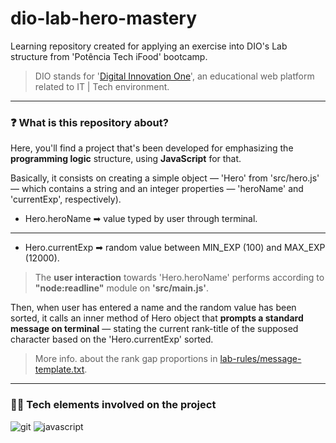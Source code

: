 # dio-lab-hero-mastery
Learning repository created for applying an exercise into DIO's Lab structure from 'Potência Tech iFood' bootcamp. 

> DIO stands for '[Digital Innovation One](https://web.dio.me/)', an educational web platform related to IT | Tech environment.

---

### ❓ What is this repository about?

Here, you'll find a project that's been developed for emphasizing the **programming logic** structure, using **JavaScript** for that.

Basically, it consists on creating a simple object — 'Hero' from 'src/hero.js' — which contains a string and an integer properties — 'heroName' and 'currentExp', respectively). 

* Hero.heroName ➡ value typed by user through terminal.
---
* Hero.currentExp ➡ random value between MIN_EXP (100) and MAX_EXP (12000).

> The **user interaction** towards 'Hero.heroName' performs according to **"node:readline"** module on **'src/main.js'**.

Then, when user has entered a name and the random value has been sorted, it calls an inner method of Hero object that **prompts a standard message on terminal** — stating the current rank-title of the supposed character based on the 'Hero.currentExp' sorted.

>More info. about the rank gap proportions in [lab-rules/message-template.txt](https://github.com/brunodealencar/dio-lab-hero-mastery/blob/main/lab-rules/message-template.txt).

---
### 👨‍💻 Tech elements involved on the project

![git](https://img.shields.io/badge/git-F05032?style=for-the-badge&logo=git&logoColor=000)
![javascript](https://img.shields.io/badge/javascript-F7DF1E?style=for-the-badge&logo=javascript&logoColor=000)